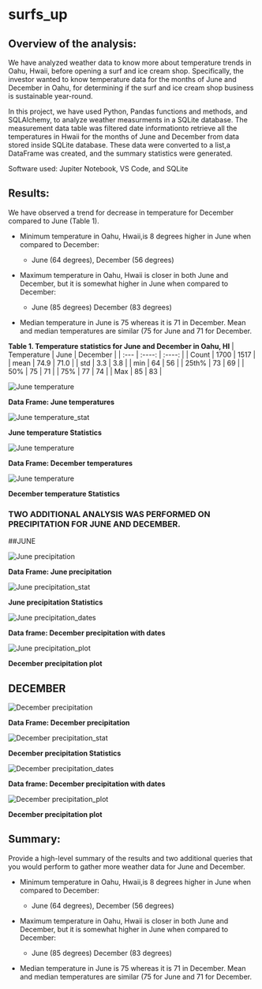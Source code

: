 # surfs_up

## Overview of the analysis:

We have analyzed weather data to know more about temperature trends in Oahu, Hwaii, before opening a surf and ice cream shop. Specifically, the investor wanted to know  temperature data for the months of June and December in Oahu, for determining if the surf and ice cream shop business is sustainable year-round.

In this project, we have used Python, Pandas functions and methods, and SQLAlchemy, to analyze weather measurments in a SQLite database. The measurement data table was filtered date informationto retrieve all the temperatures in Hwaii for the months of June and December from data stored inside SQLite database. These data were converted to a list,a DataFrame was created, and the summary statistics were generated.

Software used: Jupiter Notebook, VS Code, and SQLite

## Results: 

We have observed a trend for decrease in temperature for December compared to June (Table 1).

- Minimum temperature in Oahu, Hwaii,is 8 degrees higher in June when compared to December:
  - June (64 degrees), December (56 degrees)
 
- Maximum temperature in Oahu, Hwaii is closer in both June and December, but it is somewhat higher in June when compared to December:
	- June (85 degrees) December (83 degrees)
	
- Median temperature in June is 75 whereas it is 71 in December. Mean and median temperatures are similar (75 for June and 71 for December. 



**Table 1. Temperature statistics for June and December in Oahu, HI** 
| Temperature     | June | December     |
| :---        |    :----:   |    :----:   |
| Count     | 1700       | 1517   |
| mean   | 74.9        | 71.0      |
| std   | 3.3        | 3.8      |
| min   | 64        | 56      |
| 25th%  | 73        | 69      |
| 50%   | 75        | 71      |
| 75%   | 77        | 74      |
| Max   | 85        | 83      |


![June temperature](Resources/june-temp-dataframe.png)

**Data Frame: June temperatures** 

![June temperature_stat](Resources/june-temp-stat.png)

**June temperature Statistics**


![June temperature](Resources/dec-temp-dataframe.png)

**Data Frame: December temperatures** 

![June temperature](Resources/dec-temp-stat.png)

**December temperature Statistics**



### TWO ADDITIONAL ANALYSIS WAS PERFORMED ON PRECIPITATION FOR JUNE AND DECEMBER.

##JUNE

![June precipitation](Resources/june-temp-dataframe.png)

**Data Frame: June precipitation** 

![June precipitation_stat](Resources/june-prcp-stat.png)

**June precipitation Statistics**

![June precipitation_dates](Resources/june-prcp-dates.png)

**Data frame: December precipitation with dates**

![June precipitation_plot](Resources/june-prcp-plot.png)

**December precipitation plot**

## DECEMBER

![December precipitation](Resources/XX.png)

**Data Frame: December precipitation** 

![December  precipitation_stat](Resources/dec-prcp-stat.png)

**December precipitation Statistics**


![December precipitation_dates](Resources/dec-prcp-dates.png)

**Data frame: December precipitation with dates**


![December precipitation_plot](Resources/dec-prcp-plot.png)

**December precipitation plot**


## Summary: 

Provide a high-level summary of the results and two additional queries that you would perform to gather more weather data for June and December.

- Minimum temperature in Oahu, Hwaii,is 8 degrees higher in June when compared to December:
  - June (64 degrees), December (56 degrees)
 
- Maximum temperature in Oahu, Hwaii is closer in both June and December, but it is somewhat higher in June when compared to December:
	- June (85 degrees) December (83 degrees)
	
- Median temperature in June is 75 whereas it is 71 in December. Mean and median temperatures are similar (75 for June and 71 for December. 
